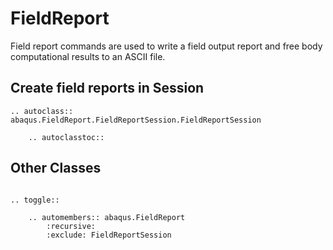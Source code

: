 # FieldReport

Field report commands are used to write a field output report and free body computational results to an ASCII file.

## Create field reports in Session

```{eval-rst}
.. autoclass:: abaqus.FieldReport.FieldReportSession.FieldReportSession

    .. autoclasstoc::

```

## Other Classes

```{eval-rst}

.. toggle::

    .. automembers:: abaqus.FieldReport
        :recursive:
        :exclude: FieldReportSession
```
